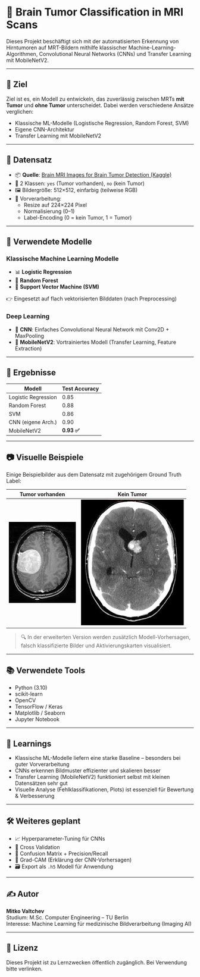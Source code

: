 # 🧠 Brain Tumor Classification in MRI Scans

Dieses Projekt beschäftigt sich mit der automatisierten Erkennung von Hirntumoren auf MRT-Bildern mithilfe klassischer Machine-Learning-Algorithmen, Convolutional Neural Networks (CNNs) und Transfer Learning mit MobileNetV2.

---

## 📌 Ziel

Ziel ist es, ein Modell zu entwickeln, das zuverlässig zwischen MRTs **mit Tumor** und **ohne Tumor** unterscheidet. Dabei werden verschiedene Ansätze verglichen:

- Klassische ML-Modelle (Logistische Regression, Random Forest, SVM)
- Eigene CNN-Architektur
- Transfer Learning mit MobileNetV2

---

## 📁 Datensatz

- 📦 **Quelle**: [Brain MRI Images for Brain Tumor Detection (Kaggle)](https://www.kaggle.com/datasets/navoneel/brain-mri-images-for-brain-tumor-detection)
- 🧪 2 Klassen: `yes` (Tumor vorhanden), `no` (kein Tumor)
- 🖼️ Bildergröße: 512×512, einfarbig (teilweise RGB)
- 🔁 Vorverarbeitung:
  - Resize auf 224×224 Pixel
  - Normalisierung (0–1)
  - Label-Encoding (0 = kein Tumor, 1 = Tumor)

---

## 🧮 Verwendete Modelle

### Klassische Machine Learning Modelle

- 📊 **Logistic Regression**
- 🌲 **Random Forest**
- 🧭 **Support Vector Machine (SVM)**

👉 Eingesetzt auf flach vektorisierten Bilddaten (nach Preprocessing)

### Deep Learning

- 🧠 **CNN**: Einfaches Convolutional Neural Network mit Conv2D + MaxPooling
- 🚀 **MobileNetV2**: Vortrainiertes Modell (Transfer Learning, Feature Extraction)

---

## 🧪 Ergebnisse

| Modell             | Test Accuracy |
|--------------------|---------------|
| Logistic Regression | 0.85          |
| Random Forest       | 0.88          |
| SVM                 | 0.86          |
| CNN (eigene Arch.)  | 0.90          |
| MobileNetV2         | **0.93 ✅**   |

---

## 📷 Visuelle Beispiele

Einige Beispielbilder aus dem Datensatz mit zugehörigem Ground Truth Label:

| Tumor vorhanden | Kein Tumor |
|-----------------|------------|
| ![](data/yes/Y1.jpg) | ![](data/no/N1.jpg) |

> 🔍 In der erweiterten Version werden zusätzlich Modell-Vorhersagen, falsch klassifizierte Bilder und Aktivierungskarten visualisiert.

---

## 📚 Verwendete Tools

- Python (3.10)
- scikit-learn
- OpenCV
- TensorFlow / Keras
- Matplotlib / Seaborn
- Jupyter Notebook

---

## 🧠 Learnings

- Klassische ML-Modelle liefern eine starke Baseline – besonders bei guter Vorverarbeitung
- CNNs erkennen Bildmuster effizienter und skalieren besser
- Transfer Learning (MobileNetV2) funktioniert selbst mit kleinen Datensätzen sehr gut
- Visuelle Analyse (Fehlklassifikationen, Plots) ist essenziell für Bewertung & Verbesserung

---

## 🛠️ Weiteres geplant

- 📈 Hyperparameter-Tuning für CNNs
- 🧪 Cross Validation
- 💬 Confusion Matrix + Precision/Recall
- 🧠 Grad-CAM (Erklärung der CNN-Vorhersagen)
- 🗃️ Export als `.h5` Modell für Anwendung

---

## ✍️ Autor

**Mitko Valtchev**  
Studium: M.Sc. Computer Engineering – TU Berlin  
Interesse: Machine Learning für medizinische Bildverarbeitung (Imaging AI)

---

## 📎 Lizenz

Dieses Projekt ist zu Lernzwecken öffentlich zugänglich. Bei Verwendung bitte verlinken.


